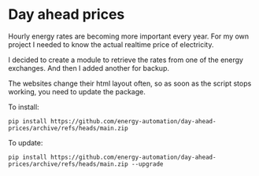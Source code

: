# Day ahead prices

Hourly energy rates are becoming more important every year. For my own project I needed to know the actual realtime price of electricity.

I decided to create a module to retrieve the rates from one of the energy exchanges. And then I added another for backup.

The websites change their html layout often, so as soon as the script stops working, you need to update the package. 

To install:

    pip install https://github.com/energy-automation/day-ahead-prices/archive/refs/heads/main.zip

To update:

    pip install https://github.com/energy-automation/day-ahead-prices/archive/refs/heads/main.zip --upgrade

